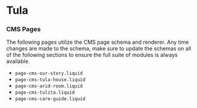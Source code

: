 # Tula

### CMS Pages

The following pages utilize the CMS page schema and renderer.  Any time changes are made to the schema, make sure to update the schemas on all of the following sections to ensure the full suite of modules is always available.

- `page-cms-our-story.liquid`
- `page-cms-tula-house.liquid`
- `page-cms-arid-room.liquid`
- `page-cms-tulita.liquid`
- `page-cms-care-guide.liquid`